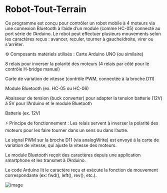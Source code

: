 # Robot-Tout-Terrain
Ce programme est conçu pour contrôler un robot mobile à 4 moteurs via une connexion Bluetooth à l’aide d’un module (comme HC-05) connecté au port série de l’Arduino. Le robot peut effectuer plusieurs mouvements selon les caractères reçus : avancer, reculer, tourner à gauche/droite, virer ou s'arrêter.

⚙️ Composants matériels utilisés :
Carte Arduino UNO (ou similaire)

8 relais pour inverser la polarité des moteurs (4 relais par côté pour le contrôle H-bridge manuel)

Carte de variation de vitesse (contrôle PWM, connectée à la broche D11)

Module Bluetooth (ex. HC-05 ou HC-06)

Abaisseur de tension (buck converter) pour adapter la tension batterie (12V) à 5V pour l’Arduino et le module Bluetooth

Batterie (ex. 12V)

⚡ Principe de fonctionnement :
Les relais servent à inverser la polarité des moteurs pour les faire tourner dans un sens ou dans l’autre.

Le signal PWM sur la broche D11 (via analogWrite) est envoyé à la carte de variation de vitesse, qui ajuste la vitesse des moteurs.

Le module Bluetooth reçoit des caractères depuis une application smartphone et les transmet à l’Arduino.

Le code Arduino lit le caractère reçu et exécute la fonction de mouvement correspondante (ex: fwd(), left(), rev(), etc.).


![image](https://github.com/user-attachments/assets/94d1632f-f6cb-4afd-813a-df71025fc6b5)
